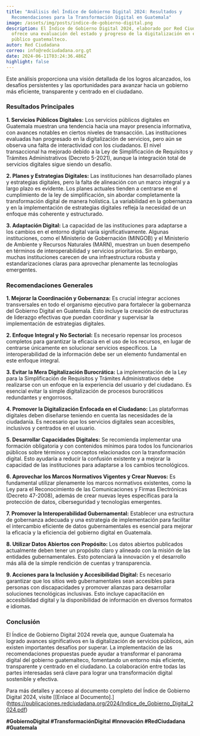 ```yaml
---
title: "Análisis del Índice de Gobierno Digital 2024: Resultados y
  Recomendaciones para la Transformación Digital en Guatemala"
image: /assets/img/posts/indice-de-gobierno-digital.png
description: El Índice de Gobierno Digital 2024, elaborado por Red Ciudadana,
  ofrece una evaluación del estado y progreso de la digitalización en el sector
  público guatemalteco.
autor: Red Ciudadana
correo: info@redciudadana.org.gt
date: 2024-06-11T03:24:36.486Z
highlight: false
---
```

Este análisis proporciona una visión detallada de los logros alcanzados, los desafíos persistentes y las oportunidades para avanzar hacia un gobierno más eficiente, transparente y centrado en el ciudadano.

### Resultados Principales

<div class="flourish-embed flourish-chart" data-src="visualisation/17627053"><script src="https://public.flourish.studio/resources/embed.js"></script></div>

**1. Servicios Públicos Digitales:** Los servicios públicos digitales en Guatemala muestran una tendencia hacia una mayor presencia informativa, con avances notables en ciertos niveles de transacción. Las instituciones evaluadas han progresado en la digitalización de servicios, pero aún se observa una falta de interactividad con los ciudadanos. El nivel transaccional ha mejorado debido a la Ley de Simplificación de Requisitos y Trámites Administrativos (Decreto 5-2021), aunque la integración total de servicios digitales sigue siendo un desafío.

**2. Planes y Estrategias Digitales:** Las instituciones han desarrollado planes y estrategias digitales, pero la falta de alineación con un marco integral y a largo plazo es evidente. Los planes actuales tienden a centrarse en el cumplimiento de la ley de simplificación, sin abordar completamente la transformación digital de manera holística. La variabilidad en la gobernanza y en la implementación de estrategias digitales refleja la necesidad de un enfoque más coherente y estructurado.

**3. Adaptación Digital:** La capacidad de las instituciones para adaptarse a los cambios en el entorno digital varía significativamente. Algunas instituciones, como el Ministerio de Gobernación (MINGOB) y el Ministerio de Ambiente y Recursos Naturales (MARN), muestran un buen desempeño en términos de interoperabilidad y servicios prioritarios. Sin embargo, muchas instituciones carecen de una infraestructura robusta y estandarizaciones claras para aprovechar plenamente las tecnologías emergentes.

### Recomendaciones Generales

**1. Mejorar la Coordinación y Gobernanza:** Es crucial integrar acciones transversales en todo el organismo ejecutivo para fortalecer la gobernanza del Gobierno Digital en Guatemala. Esto incluye la creación de estructuras de liderazgo efectivas que puedan coordinar y supervisar la implementación de estrategias digitales.

**2. Enfoque Integral y No Sectorial:** Es necesario repensar los procesos completos para garantizar la eficacia en el uso de los recursos, en lugar de centrarse únicamente en solucionar servicios específicos. La interoperabilidad de la información debe ser un elemento fundamental en este enfoque integral.

**3. Evitar la Mera Digitalización Burocrática:** La implementación de la Ley para la Simplificación de Requisitos y Trámites Administrativos debe realizarse con un enfoque en la experiencia del usuario y del ciudadano. Es esencial evitar la simple digitalización de procesos burocráticos redundantes y engorrosos.

**4. Promover la Digitalización Enfocada en el Ciudadano:** Las plataformas digitales deben diseñarse teniendo en cuenta las necesidades de la ciudadanía. Es necesario que los servicios digitales sean accesibles, inclusivos y centrados en el usuario.

**5. Desarrollar Capacidades Digitales:** Se recomienda implementar una formación obligatoria y con contenidos mínimos para todos los funcionarios públicos sobre términos y conceptos relacionados con la transformación digital. Esto ayudaría a reducir la confusión existente y a mejorar la capacidad de las instituciones para adaptarse a los cambios tecnológicos.

**6. Aprovechar los Marcos Normativos Vigentes y Crear Nuevos:** Es fundamental utilizar plenamente los marcos normativos existentes, como la Ley para el Reconocimiento de las Comunicaciones y Firmas Electrónicas (Decreto 47-2008), además de crear nuevas leyes específicas para la protección de datos, ciberseguridad y tecnologías emergentes.

**7. Promover la Interoperabilidad Gubernamental:** Establecer una estructura de gobernanza adecuada y una estrategia de implementación para facilitar el intercambio eficiente de datos gubernamentales es esencial para mejorar la eficacia y la eficiencia del gobierno digital en Guatemala.

**8. Utilizar Datos Abiertos con Propósito:** Los datos abiertos publicados actualmente deben tener un propósito claro y alineado con la misión de las entidades gubernamentales. Esto potenciará la innovación y el desarrollo más allá de la simple rendición de cuentas y transparencia.

**9. Acciones para la Inclusión y Accesibilidad Digital:** Es necesario garantizar que los sitios web gubernamentales sean accesibles para personas con discapacidades y promover alianzas para desarrollar soluciones tecnológicas inclusivas. Esto incluye capacitación en accesibilidad digital y la disponibilidad de información en diversos formatos e idiomas.

### Conclusión

El Índice de Gobierno Digital 2024 revela que, aunque Guatemala ha logrado avances significativos en la digitalización de servicios públicos, aún existen importantes desafíos por superar. La implementación de las recomendaciones propuestas puede ayudar a transformar el panorama digital del gobierno guatemalteco, fomentando un entorno más eficiente, transparente y centrado en el ciudadano. La colaboración entre todas las partes interesadas será clave para lograr una transformación digital sostenible y efectiva.

Para más detalles y acceso al documento completo del Índice de Gobierno Digital 2024, visite [\[Enlace al Documento].](https://publicaciones.redciudadana.org/2024/Indice_de_Gobierno_Digital_2024.pdf)

**\#GobiernoDigital #TransformaciónDigital #Innovación #RedCiudadana #Guatemala**